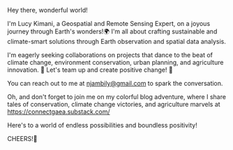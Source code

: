 Hey there, wonderful world! 

I'm Lucy Kimani, a Geospatial and Remote Sensing Expert, on a joyous journey through Earth's wonders!🌍
I'm all about crafting sustainable and climate-smart solutions through Earth observation and  spatial data analysis.

I'm eagerly seeking collaborations on projects that dance to the beat of climate change, environment conservation, urban planning, and agriculture innovation. 🌱
Let's team up and create positive change! 🌟

You can reach out to me at njambily@gmail.com to spark the conversation.

Oh, and don't forget to join me on my colorful blog adventure, where I share tales of conservation, climate change victories, and agriculture marvels at https://connectgaea.substack.com/


Here's to a world of endless possibilities and boundless positivity! 

CHEERS!🥂
<!---
lucykim-ConnectGaea/lucykim-ConnectGaea is a ✨ special ✨ repository because its `README.md` (this file) appears on your GitHub profile.
You can click the Preview link to take a look at your changes.
--->
